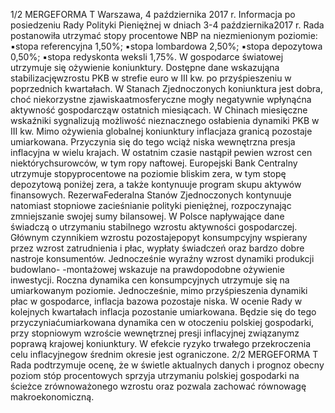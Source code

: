1/2
MERGEFORMA
T
Warszawa, 4 października 2017 r.
Informacja po posiedzeniu Rady Polityki Pieniężnej
w dniach 3-4 października2017 r.
Rada postanowiła utrzymać stopy procentowe NBP na niezmienionym poziomie:
▪stopa referencyjna 1,50%;
▪stopa lombardowa 2,50%;
▪stopa depozytowa 0,50%;
▪stopa redyskonta weksli 1,75%.
W gospodarce światowej utrzymuje się ożywienie koniunktury. Dostępne dane
wskazująna stabilizacjęwzrostu PKB w strefie euro w III kw. po przyśpieszeniu
w poprzednich kwartałach. W Stanach Zjednoczonych koniunktura jest dobra, choć
niekorzystne zjawiskaatmosferyczne mogły negatywnie wpłynąćna aktywność
gospodarcząw ostatnich miesiącach. W Chinach miesięczne wskaźniki sygnalizują
możliwość nieznacznego osłabienia dynamiki PKB w III kw.
Mimo ożywienia globalnej koniunktury inflacjaza granicą pozostaje umiarkowana.
Przyczynia się do tego wciąż niska wewnętrzna presja inflacyjna w wielu krajach.
W ostatnim czasie nastąpił pewien wzrost cen niektórychsurowców, w tym ropy
naftowej.
Europejski Bank Centralny utrzymuje stopyprocentowe na poziomie bliskim zera,
w tym stopę depozytową poniżej zera, a także kontynuuje program skupu aktywów
finansowych. RezerwaFederalna Stanów Zjednoczonych kontynuuje natomiast
stopniowe zacieśnianie polityki pieniężnej, rozpoczynając zmniejszanie swojej sumy
bilansowej.
W Polsce napływające dane świadczą o utrzymaniu stabilnego wzrostu aktywności
gospodarczej. Głównym czynnikiem wzrostu pozostajepopyt konsumpcyjny wspierany
przez wzrost zatrudnienia i płac, wypłaty świadczeń oraz bardzo dobre nastroje
konsumentów. Jednocześnie wyraźny wzrost dynamiki produkcji budowlano-
-montażowej wskazuje na prawdopodobne ożywienie inwestycji.
Roczna dynamika cen konsumpcyjnych utrzymuje się na umiarkowanym poziomie.
Jednocześnie, mimo przyśpieszenia dynamiki płac w gospodarce, inflacja bazowa
pozostaje niska.
W ocenie Rady w kolejnych kwartałach inflacja pozostanie umiarkowana. Będzie się
do tego przyczyniaćumiarkowana dynamika cen w otoczeniu polskiej gospodarki, przy
stopniowym wzroście wewnętrznej presji inflacyjnej związanymz poprawą krajowej
koniunktury. W efekcie ryzyko trwałego przekroczenia celu inflacyjnegow średnim
okresie jest ograniczone.
2/2
MERGEFORMA
T
Rada podtrzymuje ocenę, że w świetle aktualnych danych i prognoz obecny poziom
stóp procentowych sprzyja utrzymaniu polskiej gospodarki na ścieżce zrównoważonego
wzrostu oraz pozwala zachować równowagę makroekonomiczną.
